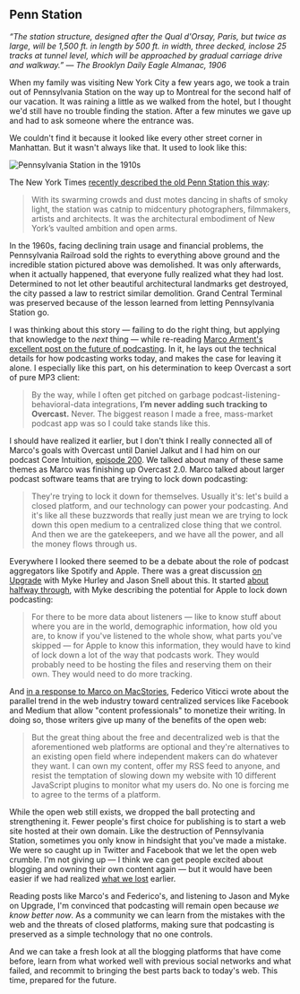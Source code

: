 ## Penn Station

_“The station structure, designed after the Qual d'Orsay, Paris, but twice as large, will be 1,500 ft. in length by 500 ft. in width, three decked, inclose 25 tracks at tunnel level, which will be approached by gradual carriage drive and walkway.” — The Brooklyn Daily Eagle Almanac, 1906_

When my family was visiting New York City a few years ago, we took a train out of Pennsylvania Station on the way up to Montreal for the second half of our vacation. It was raining a little as we walked from the hotel, but I thought we'd still have no trouble finding the station. After a few minutes we gave up and had to ask someone where the entrance was.

We couldn't find it because it looked like every other street corner in Manhattan. But it wasn't always like that. It used to look like this:

![][image-1]

The New York Times [recently described the old Penn Station this way][1]:

> With its swarming crowds and dust motes dancing in shafts of smoky light, the station was catnip to midcentury photographers, filmmakers, artists and architects. It was the architectural embodiment of New York’s vaulted ambition and open arms.

In the 1960s, facing declining train usage and financial problems, the Pennsylvania Railroad sold the rights to everything above ground and the incredible station pictured above was demolished. It was only afterwards, when it actually happened, that everyone fully realized what they had lost. Determined to not let other beautiful architectural landmarks get destroyed, the city passed a law to restrict similar demolition. Grand Central Terminal was preserved because of the lesson learned from letting Pennsylvania Station go.

I was thinking about this story — failing to do the right thing, but applying that knowledge to the _next_ thing — while re-reading [Marco Arment's excellent post on the future of podcasting][2]. In it, he lays out the technical details for how podcasting works today, and makes the case for leaving it alone. I especially like this part, on his determination to keep Overcast a sort of pure MP3 client:

> By the way, while I often get pitched on garbage podcast-listening-behavioral-data integrations, **I’m never adding such tracking to Overcast.** Never. The biggest reason I made a free, mass-market podcast app was so I could take stands like this.

I should have realized it earlier, but I don't think I really connected all of Marco's goals with Overcast until Daniel Jalkut and I had him on our podcast Core Intuition, [episode 200][3]. We talked about many of these same themes as Marco was finishing up Overcast 2.0. Marco talked about larger podcast software teams that are trying to lock down podcasting:

> They're trying to lock it down for themselves. Usually it's: let's build a closed platform, and our technology can power your podcasting. And it's like all these buzzwords that really just mean we are trying to lock down this open medium to a centralized close thing that we control. And then we are the gatekeepers, and we have all the power, and all the money flows through us.

Everywhere I looked there seemed to be a debate about the role of podcast aggregators like Spotify and Apple. There was a great discussion [on Upgrade][4] with Myke Hurley and Jason Snell about this. It started [about halfway through][5], with Myke describing the potential for Apple to lock down podcasting:

> For there to be more data about listeners — like to know stuff about where you are in the world, demographic information, how old you are, to know if you've listened to the whole show, what parts you've skipped — for Apple to know this information, they would have to kind of lock down a lot of the way that podcasts work. They would probably need to be hosting the files and reserving them on their own. They would need to do more tracking.

And [in a response to Marco on MacStories][6], Federico Viticci wrote about the parallel trend in the web industry toward centralized services like Facebook and Medium that allow "content professionals" to monetize their writing. In doing so, those writers give up many of the benefits of the open web:

> But the great thing about the free and decentralized web is that the aforementioned web platforms are optional and they're alternatives to an existing open field where independent makers can do whatever they want. I can own my content, offer my RSS feed to anyone, and resist the temptation of slowing down my website with 10 different JavaScript plugins to monitor what my users do. No one is forcing me to agree to the terms of a platform.

While the open web still exists, we dropped the ball protecting and strengthening it. Fewer people's first choice for publishing is to start a web site hosted at their own domain. Like the destruction of Pennsylvania Station, sometimes you only know in hindsight that you've made a mistake. We were so caught up in Twitter and Facebook that we let the open web crumble. I'm not giving up — I think we can get people excited about blogging and owning their own content again — but it would have been easier if we had realized [what we lost][7] earlier.

Reading posts like Marco's and Federico's, and listening to Jason and Myke on Upgrade, I'm convinced that podcasting will remain open because _we know better now_. As a community we can learn from the mistakes with the web and the threats of closed platforms, making sure that podcasting is preserved as a simple technology that no one controls.

And we can take a fresh look at all the blogging platforms that have come before, learn from what worked well with previous social networks and what failed, and recommit to bringing the best parts back to today's web. This time, prepared for the future.

[1]:	https://www.nytimes.com/2019/04/24/nyregion/old-penn-station-pictures-new-york.html
[2]:	https://marco.org/2016/05/07/apple-role-in-podcasting
[3]:	http://coreint.org/200
[4]:	https://www.relay.fm/upgrade/88
[5]:	https://overcast.fm/+DeCngCgj8/43:07
[6]:	https://www.macstories.net/stories/a-podcasting-divergence/
[7]:	http://anildash.com/2012/12/the-web-we-lost.html

[image-1]:	https://book.micro.blog/uploads/2019/30b89f1d7d.jpg "Pennsylvania Station in the 1910s"